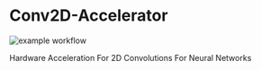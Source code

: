 # Conv2D-Accelerator

![example workflow](https://github.com/kanndil/Conv2D-Accelerator/actions/workflows/CI.yml/badge.svg)

Hardware Acceleration For 2D Convolutions For Neural Networks
